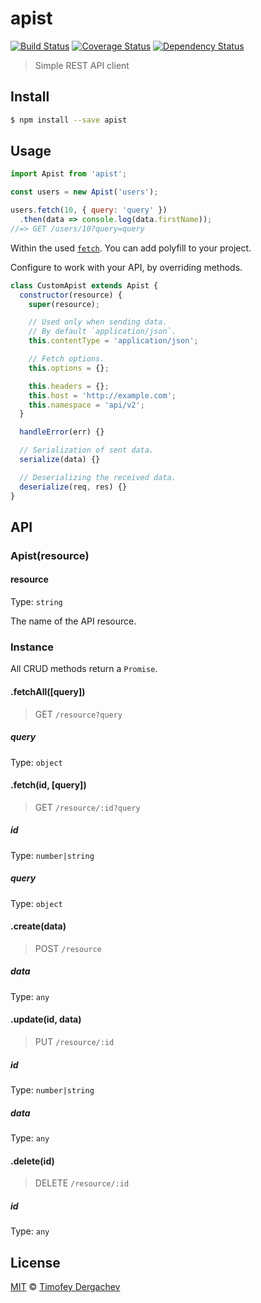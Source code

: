 # apist
[![Build Status][buildstat-image]][buildstat-url] [![Coverage Status][coverage-image]][coverage-url] [![Dependency Status][depstat-image]][depstat-url]

> Simple REST API client

## Install

```bash
$ npm install --save apist
```

## Usage

```js
import Apist from 'apist';

const users = new Apist('users');

users.fetch(10, { query: 'query' })
  .then(data => console.log(data.firstName));
//=> GET /users/10?query=query
```

Within the used [`fetch`](https://fetch.spec.whatwg.org/). You can add polyfill to your project.

Configure to work with your API, by overriding methods.

```js
class CustomApist extends Apist {
  constructor(resource) {
    super(resource);

    // Used only when sending data.
    // By default `application/json`.
    this.contentType = 'application/json';

    // Fetch options.
    this.options = {};

    this.headers = {};
    this.host = 'http://example.com';
    this.namespace = 'api/v2';
  }

  handleError(err) {}

  // Serialization of sent data.
  serialize(data) {}

  // Deserializing the received data.
  deserialize(req, res) {}
}
```

## API

### Apist(resource)

#### resource

Type: `string`

The name of the API resource.

### Instance

All CRUD methods return a `Promise`.

#### .fetchAll([query])

> GET `/resource?query`

##### query

Type: `object`

#### .fetch(id, [query])

> GET `/resource/:id?query`

##### id

Type: `number|string`

##### query

Type: `object`

#### .create(data)

> POST `/resource`

##### data

Type: `any`

#### .update(id, data)

> PUT `/resource/:id`

##### id

Type: `number|string`

##### data

Type: `any`

#### .delete(id)

> DELETE `/resource/:id`

##### id

Type: `any`

## License

[MIT](LICENSE.md) © [Timofey Dergachev](https://exeto.me/)

[buildstat-url]: https://travis-ci.org/exeto/apist?branch=master
[buildstat-image]: https://img.shields.io/travis/exeto/apist/master.svg?style=flat-square
[coverage-url]: https://coveralls.io/github/exeto/apist?branch=master
[coverage-image]: https://img.shields.io/coveralls/exeto/apist/master.svg?style=flat-square
[depstat-url]: https://david-dm.org/exeto/apist#info=Dependencies
[depstat-image]: https://img.shields.io/david/exeto/apist.svg?style=flat-square
